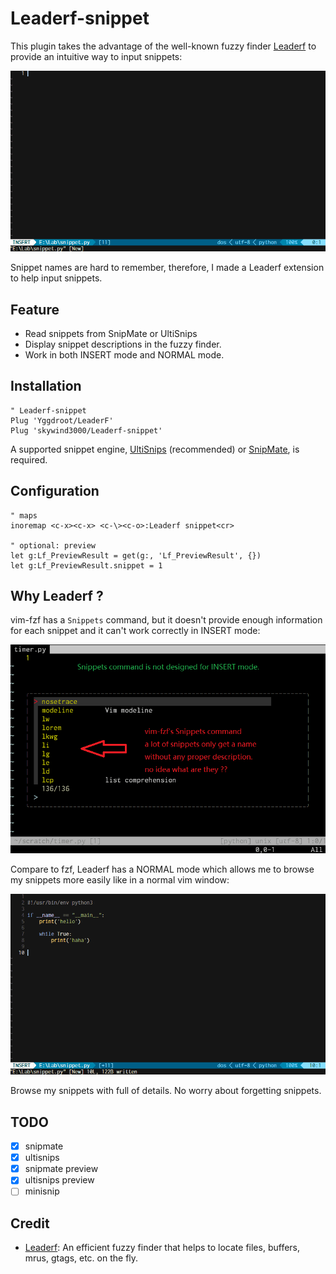 # Leaderf-snippet

This plugin takes the advantage of the well-known fuzzy finder [Leaderf](https://github.com/Yggdroot/LeaderF) to provide an intuitive way to input snippets:

![](https://github.com/skywind3000/images/raw/master/p/snippet/snippet1.gif)

Snippet names are hard to remember, therefore, I made a Leaderf extension to help input snippets.

## Feature

- Read snippets from SnipMate or UltiSnips
- Display snippet descriptions in the fuzzy finder.
- Work in both INSERT mode and NORMAL mode.

## Installation

```VimL
" Leaderf-snippet
Plug 'Yggdroot/LeaderF'
Plug 'skywind3000/Leaderf-snippet'
```

A supported snippet engine, [UltiSnips](https://github.com/SirVer/ultisnips) (recommended) or [SnipMate](https://github.com/garbas/vim-snipmate), is required.


## Configuration

```VimL
" maps
inoremap <c-x><c-x> <c-\><c-o>:Leaderf snippet<cr>

" optional: preview
let g:Lf_PreviewResult = get(g:, 'Lf_PreviewResult', {})
let g:Lf_PreviewResult.snippet = 1

```

## Why Leaderf ?

vim-fzf has a `Snippets` command, but it doesn't provide enough information for each snippet and it can't work correctly in INSERT mode:

![](https://github.com/skywind3000/images/raw/master/p/snippet/fzf-snippets.png)

Compare to fzf, Leaderf has a NORMAL mode which allows me to browse my snippets more easily like in a normal vim window:

![](https://github.com/skywind3000/images/raw/master/p/snippet/snippet2.gif)

Browse my snippets with full of details. No worry about forgetting snippets.

## TODO

- [x] snipmate
- [x] ultisnips
- [x] snipmate preview
- [x] ultisnips preview
- [ ] minisnip 

## Credit

- [Leaderf](https://github.com/Yggdroot/LeaderF): An efficient fuzzy finder that helps to locate files, buffers, mrus, gtags, etc. on the fly.

